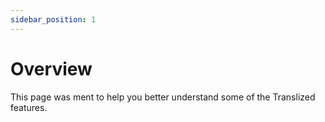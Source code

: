 ```yaml
---
sidebar_position: 1
---
```


# Overview

This page was ment to help you better understand some of the Translized features.
